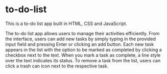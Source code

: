 # to-do-list
This is a to-do list app built in HTML, CSS and JavaScript.

The to-do list app allows users to manage their activities efficiently. From the interface, users can add new tasks by simply typing in the provided input field and pressing Enter or clicking an add button. Each new task appears in the list with the option to be marked as completed by clicking a checkbox next to the text. When you mark a task as complete, a line style over the text indicates its status. To remove a task from the list, users can click a trash can icon next to the respective task.


